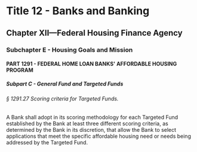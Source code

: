 
# Title 12 - Banks and Banking
## Chapter XII—Federal Housing Finance Agency
### Subchapter E - Housing Goals and Mission
#### PART 1291 - FEDERAL HOME LOAN BANKS' AFFORDABLE HOUSING PROGRAM
##### Subpart C - General Fund and Targeted Funds
###### § 1291.27 Scoring criteria for Targeted Funds.

A Bank shall adopt in its scoring methodology for each Targeted Fund established by the Bank at least three different scoring criteria, as determined by the Bank in its discretion, that allow the Bank to select applications that meet the specific affordable housing need or needs being addressed by the Targeted Fund.
